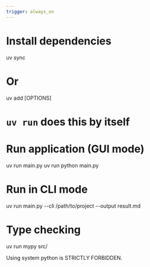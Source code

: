```yaml
---
trigger: always_on
---
```


# Install dependencies
uv sync
# Or 
uv add [OPTIONS] <PACKAGES>
# `uv run` does this by itself


# Run application (GUI mode)
uv run main.py
uv run python main.py

# Run in CLI mode
uv run main.py --cli /path/to/project --output result.md

# Type checking
uv run mypy src/


Using system python is STRICTLY FORBIDDEN.
